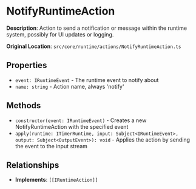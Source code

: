 # NotifyRuntimeAction

**Description**: Action to send a notification or message within the runtime system, possibly for UI updates or logging.

**Original Location**: `src/core/runtime/actions/NotifyRuntimeAction.ts`

## Properties

*   `event: IRuntimeEvent` - The runtime event to notify about
*   `name: string` - Action name, always 'notify'

## Methods

*   `constructor(event: IRuntimeEvent)` - Creates a new NotifyRuntimeAction with the specified event
*   `apply(runtime: ITimerRuntime, input: Subject<IRuntimeEvent>, output: Subject<OutputEvent>): void` - Applies the action by sending the event to the input stream

## Relationships
*   **Implements**: `[[IRuntimeAction]]`